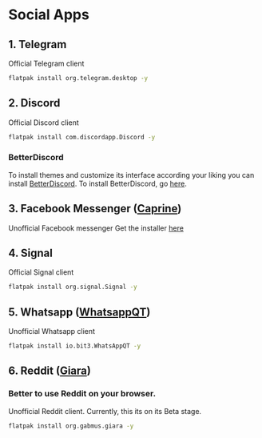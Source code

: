 # Social Apps
## 1. Telegram
Official Telegram client
```bash
flatpak install org.telegram.desktop -y
```
## 2. Discord
Official Discord client
```bash
flatpak install com.discordapp.Discord -y
```
### BetterDiscord
To install themes and customize its interface according your liking you can install [BetterDiscord](https://betterdiscord.net/home/). To install BetterDiscord, go [here](https://gist.github.com/ObserverOfTime/d7e60eb9aa7fe837545c8cb77cf31172).
## 3. Facebook Messenger ([Caprine](https://github.com/sindresorhus/caprine))
Unofficial Facebook messenger 
Get the installer [here](https://github.com/sindresorhus/caprine/releases)
## 4. Signal
Official Signal client
```bash
flatpak install org.signal.Signal -y
```
## 5. Whatsapp ([WhatsappQT](https://gitlab.com/bit3/whatsappqt))
Unofficial Whatsapp client
```bash
flatpak install io.bit3.WhatsAppQT -y
```
## 6. Reddit ([Giara](https://giara.gabmus.org/#install))
### Better to use Reddit on your browser.
Unofficial Reddit client. Currently, this its on its Beta stage.
```bash
flatpak install org.gabmus.giara -y
```
